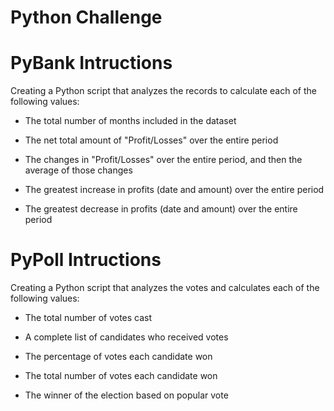 # Python Challenge

# PyBank Intructions
Creating a Python script that analyzes the records to calculate each of the following values:

 - The total number of months included in the dataset

 - The net total amount of "Profit/Losses" over the entire period

 - The changes in "Profit/Losses" over the entire period, and then the average of those changes

 - The greatest increase in profits (date and amount) over the entire period

 - The greatest decrease in profits (date and amount) over the entire period

# PyPoll Intructions
Creating a Python script that analyzes the votes and calculates each of the following values:

 - The total number of votes cast

 - A complete list of candidates who received votes

 - The percentage of votes each candidate won

 - The total number of votes each candidate won

 - The winner of the election based on popular vote

